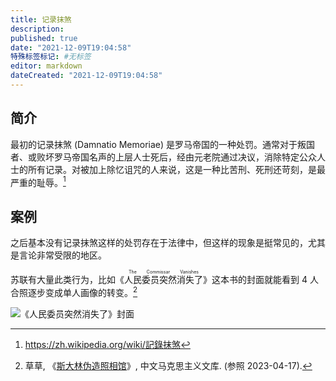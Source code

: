 ```yaml
---
title: 记录抹煞
description:
published: true
date: "2021-12-09T19:04:58"
特殊标签标记: #无标签
editor: markdown
dateCreated: "2021-12-09T19:04:58"
---
```


## 简介

最初的记录抹煞 (Damnatio Memoriae) 是罗马帝国的一种处罚。通常对于叛国者、或败坏罗马帝国名声的上层人士死后，经由元老院通过决议，消除特定公众人士的所有记录。对被加上除忆诅咒的人来说，这是一种比苦刑、死刑还苛刻，是最严重的耻辱。[^wiki]

[^wiki]: <https://zh.wikipedia.org/wiki/記錄抹煞>

## 案例

之后基本没有记录抹煞这样的处罚存在于法律中，但这样的现象是挺常见的，尤其是言论非常受限的地区。

苏联有大量此类行为，比如《<ruby>人民委员突然消失了<rp>(</rp><rt>The Commissar Vanishes</rt><rp>)</rp></ruby>》这本书的封面就能看到 4 人合照逐步变成单人画像的转变。[^stalin]

[^stalin]: 草草, 《[斯大林伪造照相馆](https://web.archive.org/web/20230320013938/https://www.marxists.org/chinese/albums/stalin/index.htm)》, 中文马克思主义文库. (参照 2023-04-17).

![《人民委员突然消失了》封面](https://s3.tebi.io/ggame/ShareX/rule_记录抹煞_The_Commissar_Vanishes.jpg)
